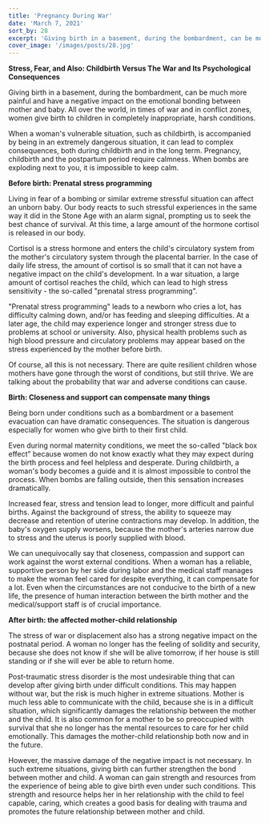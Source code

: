 ```yaml
---
title: 'Pregnancy During War'
date: 'March 7, 2021'
sort_by: 28
excerpt: 'Giving birth in a basement, during the bombardment, can be much more painful and have a negative impact'
cover_image: '/images/posts/28.jpg'
---
```


**Stress, Fear, and Also: Childbirth Versus The War and Its Psychological Consequences**

Giving birth in a basement, during the bombardment, can be much more painful and have a negative impact on the emotional bonding between mother and baby. All over the world, in times of war and in conflict zones, women give birth to children in completely inappropriate, harsh conditions.

When a woman's vulnerable situation, such as childbirth, is accompanied by being in an extremely dangerous situation, it can lead to complex consequences, both during childbirth and in the long term. Pregnancy, childbirth and the postpartum period require calmness. When bombs are exploding next to you, it is impossible to keep calm.

**Before birth: Prenatal stress programming**

Living in fear of a bombing or similar extreme stressful situation can affect an unborn baby. Our body reacts to such stressful experiences in the same way it did in the Stone Age with an alarm signal, prompting us to seek the best chance of survival. At this time, a large amount of the hormone cortisol is released in our body.

Cortisol is a stress hormone and enters the child's circulatory system from the mother's circulatory system through the placental barrier. In the case of daily life stress, the amount of cortisol is so small that it can not have a negative impact on the child's development. In a war situation, a large amount of cortisol reaches the child, which can lead to high stress sensitivity - the so-called "prenatal stress programming".

"Prenatal stress programming" leads to a newborn who cries a lot, has difficulty calming down, and/or has feeding and sleeping difficulties. At a later age, the child may experience longer and stronger stress due to problems at school or university. Also, physical health problems such as high blood pressure and circulatory problems may appear based on the stress experienced by the mother before birth.

Of course, all this is not necessary. There are quite resilient children whose mothers have gone through the worst of conditions, but still thrive. We are talking about the probability that war and adverse conditions can cause.

**Birth: Closeness and support can compensate many things**

Being born under conditions such as a bombardment or a basement evacuation can have dramatic consequences. The situation is dangerous especially for women who give birth to their first child.

Even during normal maternity conditions, we meet the so-called "black box effect" because women do not know exactly what they may expect during the birth process and feel helpless and desperate. During childbirth, a woman's body becomes a guide and it is almost impossible to control the process. When bombs are falling outside, then this sensation increases dramatically.

Increased fear, stress and tension lead to longer, more difficult and painful births. Against the background of stress, the ability to squeeze may decrease and retention of uterine contractions may develop. In addition, the baby's oxygen supply worsens, because the mother's arteries narrow due to stress and the uterus is poorly supplied with blood.

We can unequivocally say that closeness, compassion and support can work against the worst external conditions. When a woman has a reliable, supportive person by her side during labor and the medical staff manages to make the woman feel cared for despite everything, it can compensate for a lot. Even when the circumstances are not conducive to the birth of a new life, the presence of human interaction between the birth mother and the medical/support staff is of crucial importance.

**After birth: the affected mother-child relationship**

The stress of war or displacement also has a strong negative impact on the postnatal period. A woman no longer has the feeling of solidity and security, because she does not know if she will be alive tomorrow, if her house is still standing or if she will ever be able to return home.

Post-traumatic stress disorder is the most undesirable thing that can develop after giving birth under difficult conditions. This may happen without war, but the risk is much higher in extreme situations. Mother is much less able to communicate with the child, because she is in a difficult situation, which significantly damages the relationship between the mother and the child. It is also common for a mother to be so preoccupied with survival that she no longer has the mental resources to care for her child emotionally. This damages the mother-child relationship both now and in the future.

However, the massive damage of the negative impact is not necessary. In such extreme situations, giving birth can further strengthen the bond between mother and child. A woman can gain strength and resources from the experience of being able to give birth even under such conditions. This strength and resource helps her in her relationship with the child to feel capable, caring, which creates a good basis for dealing with trauma and promotes the future relationship between mother and child.






    




